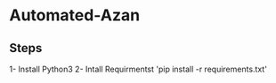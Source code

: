 # Automated-Azan


## Steps

1- Install Python3 
2- Intall Requirmentst 'pip install -r requirements.txt'

